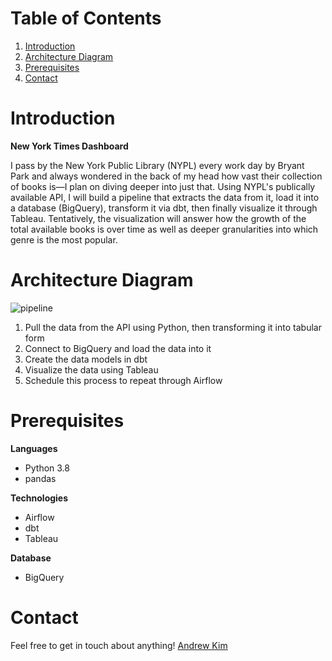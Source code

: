 # Table of Contents
1. [Introduction](README.md#introduction)
2. [Architecture Diagram](README.md#Architecture_Diagram)
3. [Prerequisites](README.md#prerequisites)
4. [Contact](README.md#contact)

# Introduction
**New York Times Dashboard**

I pass by the New York Public Library (NYPL) every work day by Bryant Park and always wondered in the back of my head how vast their collection of books is—I plan on diving deeper into just that. Using NYPL's publically available API, I will build a pipeline that extracts the data from it, load it into a database (BigQuery), transform it via dbt, then finally visualize it through Tableau. Tentatively, the visualization will answer how the growth of the total available books is over time as well as deeper granularities into which genre is the most popular.

# Architecture Diagram

![pipeline](image/)

1. Pull the data from the API using Python, then transforming it into tabular form
2. Connect to BigQuery and load the data into it
3. Create the data models in dbt
4. Visualize the data using Tableau
5. Schedule this process to repeat through Airflow

# Prerequisites

**Languages**
* Python 3.8
* pandas

**Technologies**
* Airflow
* dbt
* Tableau

**Database**
* BigQuery

# Contact

Feel free to get in touch about anything! [Andrew Kim](https://www.linkedin.com/in/andrew-sungsoo-kim/)
